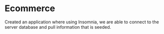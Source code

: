 # Ecommerce
Created an application where using Insomnia, we are able to connect to the server database and pull information that is seeded.

